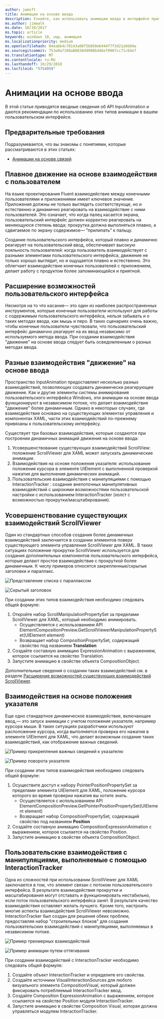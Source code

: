 ```yaml
---
author: jwmsft
title: Анимации на основе ввода
description: Узнайте, как использовать анимации ввода в интерфейсе приложения.
ms.author: jimwalk
ms.date: 10/10/2017
ms.topic: article
keywords: windows 10, uwp, анимация
ms.localizationpriority: medium
ms.openlocfilehash: 04eabb4c70143a08f5b850e6444f7f3d21a9dd4a
ms.sourcegitcommit: 753e0a7160a88830d9908b446ef0907cc71c64e7
ms.translationtype: MT
ms.contentlocale: ru-RU
ms.lasthandoff: 10/29/2018
ms.locfileid: "5754959"
---
```

# <a name="input-driven-animations"></a>Анимации на основе ввода

В этой статье приводятся вводные сведения об API InputAnimation и даются рекомендации по использованию этих типов анимации в вашем пользовательском интерфейсе.

## <a name="prerequisites"></a>Предварительные требования

Подразумевается, что вы знакомы с понятиями, которые рассматриваются в этих статьях:

- [Анимации на основе связей](relation-animations.md)

## <a name="smooth-motion-driven-from-user-interactions"></a>Плавное движение на основе взаимодействия с пользователем

На языке проектирования Fluent взаимодействие между конечными пользователями и приложениями имеет ключевое значение. Приложения должны не только выглядеть соответствующе, но и естественно и динамично реагировать на взаимодействие с ними пользователей. Это означает, что когда палец касается экрана, пользовательский интерфейс должен корректно реагировать на меняющуюся степень ввода; прокрутка должна выполняться плавно, а сдвигаемое по экрану содержимое— "прилипать" к пальцу.

Создание пользовательского интерфейса, который плавно и динамично реагирует на пользовательский ввод, обеспечивает высокую лояльность пользователей: когда пользователь взаимодействует с разными элементами пользовательского интерфейса, движение не только хорошо выглядит, но и ощущается плавно и естественно. Это облегчает взаимодействие конечных пользователей с приложением, делает работу с продуктом более запоминающейся и приятной.

## <a name="expanding-past-just-touch"></a>Расширение возможностей пользовательского интерфейса

Несмотря на то что касание— это один из наиболее распространенных инструментов, которые конечные пользователи используют для работы с содержимым пользовательского интерфейса, нельзя забывать и о таких методах ввода, как мышь и перо. В таких сценариях очень важно, чтобы конечные пользователи чувствовали, что пользовательский интерфейс динамично реагирует на их ввод независимо от используемого метода ввода. При создании взаимодействия "движение" на основе ввода следует быть осведомленным о разных методах ввода.

## <a name="different-input-driven-motion-experiences"></a>Разные взаимодействия "движение" на основе ввода

Пространство InputAnimation предоставляет несколько разных взаимодействий, позволяющих создавать динамически реагирующее движение. Как и другие элементы системы анимирования пользовательского интерфейса Windows, эти анимации на основе ввода функционируют в независимом потоке, что делает взаимодействие "движение" более динамичным. Однако в некоторых случаях, где взаимодействие основано на существующих элементах управления и компонентах XAML, части этих взаимодействий по-прежнему привязаны к пользовательскому интерфейсу.

Существует три базовых взаимодействия, которые создаются при построении динамичных анимаций движения на основе ввода:

1. Усовершенствование существующих взаимодействий ScrollView: положение ScrollViewer для XAML может запускать динамические анимации.
1. Взаимодействия на основе положения указателя: использование положения курсора в элементе UIElement с выполненной проверкой нажатия для выполнения динамических анимаций.
1. Пользовательские взаимодействия с манипуляциями с помощью InteractionTracker : создание внепоточных манипулятивных взаимодействий с широкими возможностями пользовательской настройки с использованием InteractionTracker (холст с возможностью прокрутки/масштабирования).

## <a name="enhancing-existing-scrollviewer-experiences"></a>Усовершенствование существующих взаимодействий ScrollViewer

Один из стандартных способов создания более динамичных взаимодействий заключается в создании элементов поверх существующего элемента управления ScrollViewer для XAML. В таких ситуациях положение прокрутки ScrollViewer используется для создания дополнительных компонентов пользовательского интерфейса, которые делают простое взаимодействие с прокруткой более динамичным. К числу примеров относятся закрепленные/скрытые заголовки и параллакс.

![Представление списка с параллаксом](images/animation/parallax.gif)

![Скрытый заголовок](images/animation/shy-header.gif)

При создании этих типов взаимодействия необходимо следовать общей формуле:

1. Откройте набор ScrollManipulationPropertySet за пределами ScrollViewer для XAML, который необходимо анимировать.
    - Осуществляется с использованием API ElementCompositionPreview.GetScrollViewerManipulationPropertySet(UIElement element)
    - Возвращает набор CompositionPropertySet, содержащий свойство под названием **Translation**
1. Создайте составную анимацию ExpressionAnimation с выражением, которое ссылается на свойство Translation.
1. Запустите анимацию в свойстве объекта CompositionObject.

Дополнительные сведения о создании таких взаимодействий см. в разделе [Расширение возможностей существующих взаимодействий ScrollViewer](scroll-input-animations.md).

## <a name="pointer-position-driven-experiences"></a>Взаимодействия на основе положения указателя

Еще одно стандартное динамическое взаимодействие, включающее ввод,— это запуск анимации с учетом положения указателя, например курсора мыши. В таких ситуациях разработчики используют расположение курсора, когда выполняется проверка его нажатия в элементе UIElement для XAML, что делает возможным создание таких взаимодействий, как отображение важных сведений.

![Пример прикрепления важных сведений к указателю](images/animation/spotlight-reveal.gif)

![Пример поворота указателя](images/animation/pointer-rotate.gif)

При создании этих типов взаимодействия необходимо следовать общей формуле:

1. Осуществите доступ к набору PointerPositionPropertySet за пределами элемента UIElement для XAML, положение курсора которого во время проверки нажатия вы хотите знать.
    - Осуществляется с использованием API ElementCompositionPreview.GetPointerPositionPropertySet(UIElement element)
    - Возвращает набор CompositionPropertySet, содержащий свойство под названием **Position**
1. Создайте составную анимацию CompositionExpressionAnimation с выражением, которое ссылается на свойство Position.
1. Запустите анимацию в свойстве объекта CompositionObject.

## <a name="custom-manipulation-experiences-with-interactiontracker"></a>Пользовательские взаимодействия с манипуляциями, выполняемые с помощью InteractionTracker

Одна из сложностей при использовании ScrollViewer для XAML заключается в том, что элемент связан с потоком пользовательского интерфейса. В результате взаимодействия прокрутки и масштабирования могут отставать и функционировать нестабильно, если поток пользовательского интерфейса занят. В результате качество взаимодействия оставляет желать лучшего. Кроме того, настроить многие аспекты взаимодействия ScrollViewer невозможно. InteractionTracker был создан для решения обеих проблем, предоставляя набор "строительных блоков" для создания пользовательских взаимодействий с манипуляциями, выполняемых в независимом потоке.

![Пример трехмерных взаимодействий](images/animation/interactions-3d.gif)

![Пример анимации путем оттягивания](images/animation/pull-to-animate.gif)

При создании взаимодействий с InteractionTracker необходимо следовать общей формуле:

1. Создайте объект InteractionTracker и определите его свойства.
1. Создайте источники VisualInteractionSources для любого визуального элемента CompositionVisual, который должен фиксировать потребляемый InteractionTracker ввод.
1. Создайте Composition ExpressionAnimation с выражением, которое ссылается на свойство Position модуля InteractionTracker.
1. Запустите анимацию в свойстве Composition Visual, которая должна управляться модулем InteractionTracker.
